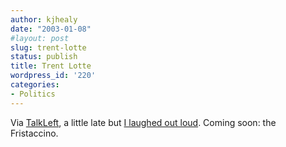 ```yaml
---
author: kjhealy
date: "2003-01-08"
#layout: post
slug: trent-lotte
status: publish
title: Trent Lotte
wordpress_id: '220'
categories:
- Politics
---
```


Via [TalkLeft](http://www.talkleft.com/ "TalkLeft: The Politics of Crime"), a little late but [I laughed out loud](http://www.talkleft.com/archives/001857.html#001857). Coming soon: the Fristaccino.
